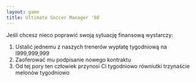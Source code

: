 ```yaml
---
layout: game
title: Ultimate Soccer Manager '98
---
```


Jeśli chcesz nieco poprawić swoją sytuację finansową wystarczy:

1. Ustalić jednemu z naszych trenerów wypłatę tygodniową na 
l999,999,999
2. Zaoferować mu podpisanie nowego kontraktu
3. Od tej pory ten człowiek przynosi Ci tygodniowo równiutki 
trzynaście melonów tygodniowo
